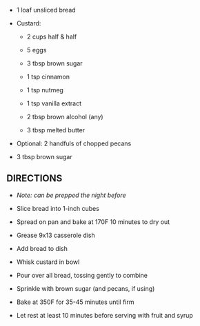 - 1 loaf unsliced bread

- Custard:

  - 2 cups half & half

  - 5 eggs

  - 3 tbsp brown sugar

  - 1 tsp cinnamon

  - 1 tsp nutmeg

  - 1 tsp vanilla extract

  - 2 tbsp brown alcohol (any)

  - 3 tbsp melted butter

- Optional: 2 handfuls of chopped pecans

- 3 tbsp brown sugar

## DIRECTIONS

- *Note: can be prepped the night before*

- Slice bread into 1-inch cubes

- Spread on pan and bake at 170F 10 minutes to dry out

- Grease 9x13 casserole dish

- Add bread to dish

- Whisk custard in bowl

- Pour over all bread, tossing gently to combine

- Sprinkle with brown sugar (and pecans, if using)

- Bake at 350F for 35-45 minutes until firm

- Let rest at least 10 minutes before serving with fruit and syrup
